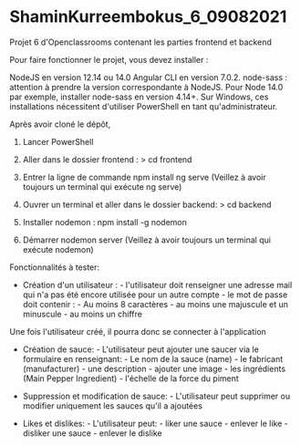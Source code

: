 # ShaminKurreembokus_6_09082021
Projet 6 d'Openclassrooms contenant les parties frontend et backend

Pour faire fonctionner le projet, vous devez installer :

NodeJS en version 12.14 ou 14.0 
Angular CLI en version 7.0.2.
node-sass : attention à prendre la version correspondante à NodeJS. Pour Node 14.0 par exemple, installer node-sass en version 4.14+.
Sur Windows, ces installations nécessitent d'utiliser PowerShell en tant qu'administrateur.

Après avoir cloné le dépôt,

1) Lancer PowerShell
2) Aller dans le dossier frontend : > cd frontend
3) Entrer la ligne de commande
      npm install
      ng serve
(Veillez à avoir toujours un terminal qui exécute ng serve)

4) Ouvrer un terminal et aller dans le dossier backend:   > cd backend
5) Installer nodemon : npm install -g nodemon
6) Démarrer nodemon server
(Veillez à avoir toujours un terminal qui exécute nodemon)

Fonctionnalités à tester:

- Création d'un utilisateur :
        - l'utilisateur doit renseigner une adresse mail qui n'a pas été encore utilisée pour un autre compte
        - le mot de passe doit contenir :
                                          - Au moins 8 caractères
                                          - au moins une majuscule et un minuscule
                                          - au moins un chiffre
                                          
 Une fois l'utilisateur créé, il pourra donc se connecter à l'application
 
 - Création de sauce:
        - L'utilisateur peut ajouter une saucer via le formulaire en renseignant:
                  - Le nom de la sauce (name)
                  - le fabricant (manufacturer)
                  - une description
                  - ajouter une image
                  - les ingrédients (Main Pepper Ingredient)
                  - l'échelle de la force du piment
                  
  - Suppression et modification de sauce:
                  - L'utilisateur peut supprimer ou modifier uniquement les sauces qu'il a ajoutées
  
  - Likes et dislikes:
                  - L'utilisateur peut:
                                        - liker une sauce
                                        - enlever le like
                                        - disliker une sauce
                                        - enlever le dislike
